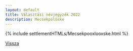 ```yaml
---
layout: default
title: Választási névjegyzék 2022
description: Mecsekpölöske
---
```


{% include settlementHTMLs/Mecsekpooxlooxske.html %}

[Vissza](./)